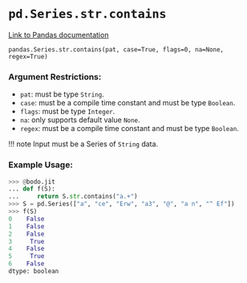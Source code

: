 # `pd.Series.str.contains`

[Link to Pandas documentation](https://pandas.pydata.org/docs/reference/api/pandas.Series.str.contains.html#pandas.Series.str.contains)

`pandas.Series.str.contains(pat, case=True, flags=0, na=None, regex=True)`

### Argument Restrictions:

- `pat`: must be type `String`.
- `case`: must be a compile time constant and must be type `Boolean`.
- `flags`: must be type `Integer`.
- `na`: only supports default value `None`.
- `regex`: must be a compile time constant and must be type `Boolean`.

!!! note
Input must be a Series of `String` data.

### Example Usage:

```py
>>> @bodo.jit
... def f(S):
...     return S.str.contains("a.+")
>>> S = pd.Series(["a", "ce", "Erw", "a3", "@", "a n", "^ Ef"])
>>> f(S)
0    False
1    False
2    False
3     True
4    False
5     True
6    False
dtype: boolean
```
